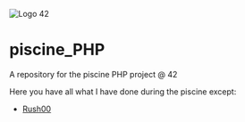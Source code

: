 ![Logo 42](http://www.guidedelamobilite.com/wp-content/uploads/2017/01/ecole_42_guide_de_la_mobilite.jpg)
# piscine_PHP
A repository for the piscine PHP project @ 42

Here you have all what I have done during the piscine except:

- [Rush00](https://github.com/fherbine/piscine_PHP)
